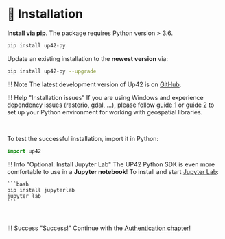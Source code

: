 # :floppy_disk: Installation

**Install via pip**. The package requires Python version > 3.6.

```bash
pip install up42-py
```

Update an existing installation to the **newest version** via:

```bash
pip install up42-py --upgrade
```
!!! Note
    The latest development version of Up42 is on [GitHub](https://github.com/up42/up42-py).

!!! Help "Installation issues"
    If you are using Windows and experience dependency issues (rasterio, gdal, ...), 
    please follow [guide 1](http://www.acgeospatial.co.uk/python-geospatial-workflows-prt1-anaconda/) or 
    [guide 2](https://chrieke.medium.com/howto-install-python-for-geospatial-applications-1dbc82433c05) 
    to set up your Python environment for working with geospatial libraries.

<br>

To test the successful installation, import it in Python:
```python
import up42
```

!!! Info "Optional: Install Jupyter Lab"
    The UP42 Python SDK is even more comfortable to use in a **Jupyter notebook**!
    To install and start [Jupyter Lab](https://jupyter.org/):
    
    ```bash
    pip install jupyterlab
    jupyter lab
    ```

<br>

!!! Success "Success!"
    Continue with the [Authentication chapter](authentication.md)!
    
